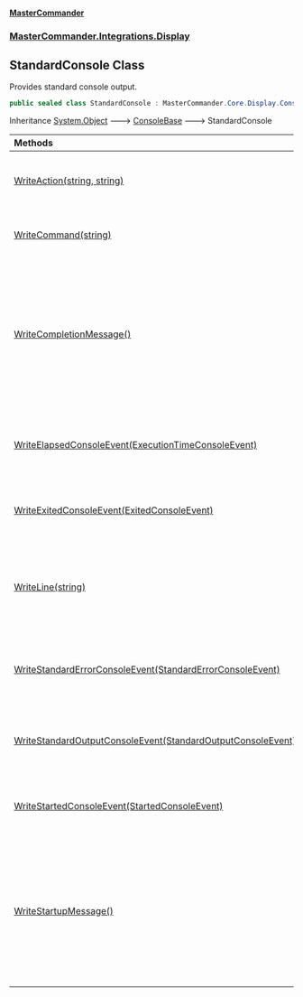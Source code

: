 #### [MasterCommander](MasterCommander.md 'MasterCommander')
### [MasterCommander.Integrations.Display](MasterCommander.md#MasterCommander.Integrations.Display 'MasterCommander.Integrations.Display')

## StandardConsole Class

Provides standard console output.

```csharp
public sealed class StandardConsole : MasterCommander.Core.Display.ConsoleBase
```

Inheritance [System.Object](https://docs.microsoft.com/en-us/dotnet/api/System.Object 'System.Object') &#129106; [ConsoleBase](ConsoleBase.md 'MasterCommander.Core.Display.ConsoleBase') &#129106; StandardConsole

| Methods | |
| :--- | :--- |
| [WriteAction(string, string)](StandardConsole.WriteAction(string,string).md 'MasterCommander.Integrations.Display.StandardConsole.WriteAction(string, string)') | Writes an action message to the console. |
| [WriteCommand(string)](StandardConsole.WriteCommand(string).md 'MasterCommander.Integrations.Display.StandardConsole.WriteCommand(string)') | Writes a command text to the console. |
| [WriteCompletionMessage()](StandardConsole.WriteCompletionMessage().md 'MasterCommander.Integrations.Display.StandardConsole.WriteCompletionMessage()') | Writes a completion message to the console. This is intended for final console output upon application completion. |
| [WriteElapsedConsoleEvent(ExecutionTimeConsoleEvent)](StandardConsole.WriteElapsedConsoleEvent(ExecutionTimeConsoleEvent).md 'MasterCommander.Integrations.Display.StandardConsole.WriteElapsedConsoleEvent(MasterCommander.Core.ConsoleEvents.ExecutionTimeConsoleEvent)') | Writes an execution time console event to the output. |
| [WriteExitedConsoleEvent(ExitedConsoleEvent)](StandardConsole.WriteExitedConsoleEvent(ExitedConsoleEvent).md 'MasterCommander.Integrations.Display.StandardConsole.WriteExitedConsoleEvent(MasterCommander.Core.ConsoleEvents.ExitedConsoleEvent)') | Writes an exited console event to the output. |
| [WriteLine(string)](StandardConsole.WriteLine(string).md 'MasterCommander.Integrations.Display.StandardConsole.WriteLine(string)') | Writes a line to the console. If the message is null, writes an empty line. |
| [WriteStandardErrorConsoleEvent(StandardErrorConsoleEvent)](StandardConsole.WriteStandardErrorConsoleEvent(StandardErrorConsoleEvent).md 'MasterCommander.Integrations.Display.StandardConsole.WriteStandardErrorConsoleEvent(MasterCommander.Core.ConsoleEvents.StandardErrorConsoleEvent)') | Writes a standard error console event to the output. |
| [WriteStandardOutputConsoleEvent(StandardOutputConsoleEvent)](StandardConsole.WriteStandardOutputConsoleEvent(StandardOutputConsoleEvent).md 'MasterCommander.Integrations.Display.StandardConsole.WriteStandardOutputConsoleEvent(MasterCommander.Core.ConsoleEvents.StandardOutputConsoleEvent)') | Writes a standard output console event to the output. |
| [WriteStartedConsoleEvent(StartedConsoleEvent)](StandardConsole.WriteStartedConsoleEvent(StartedConsoleEvent).md 'MasterCommander.Integrations.Display.StandardConsole.WriteStartedConsoleEvent(MasterCommander.Core.ConsoleEvents.StartedConsoleEvent)') | Writes a started console event to the output. |
| [WriteStartupMessage()](StandardConsole.WriteStartupMessage().md 'MasterCommander.Integrations.Display.StandardConsole.WriteStartupMessage()') | Writes a startup message to the console. This is intended for initial console output upon application start. |
